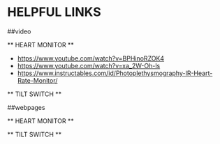 # HELPFUL LINKS

##video

** HEART MONITOR **
- https://www.youtube.com/watch?v=BPHinoRZOK4
- https://www.youtube.com/watch?v=xa_2W-Oh-ls
- https://www.instructables.com/id/Photoplethysmography-IR-Heart-Rate-Monitor/

** TILT SWITCH **

##webpages

** HEART MONITOR **

** TILT SWITCH **
